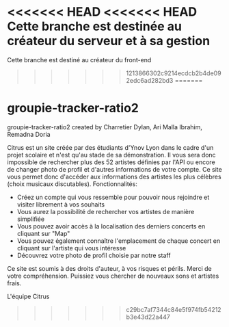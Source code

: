 <<<<<<< HEAD
<<<<<<< HEAD
Cette branche est destinée au créateur du serveur et à sa gestion
=======
Cette branche est destiné au créateur du front-end
>>>>>>> 1213866302c9214ecdcb2b4de092edc6ad282bd3
=======
# groupie-tracker-ratio2
groupie-tracker-ratio2 created by Charretier Dylan, Ari Malla Ibrahim, Remadna Doria

Citrus est un site créée par des étudiants d'Ynov Lyon dans le cadre d'un projet scolaire et n'est qu'au stade de sa démonstration.
Il vous sera donc impossible de rechercher plus des 52 artistes définies par l'API ou encore de changer photo de profil et d'autres informations de votre compte.
Ce site vous permet donc d'accéder aux informations des artistes les plus célèbres (choix musicaux discutables).
Fonctionnalités:

  - Créez un compte qui vous ressemble pour pouvoir nous rejoindre et visiter librement à vos souhaits
  - Vous aurez la possibilité de rechercher vos artistes de manière simplifiée
  - Vous pouvez avoir accès à la localisation des derniers concerts en cliquant sur "Map"
  - Vous pouvez également connaître l'emplacement de chaque concert en cliquant sur l'artiste qui vous intéresse
  - Découvrez votre photo de profil choisie par notre staff
  
Ce site est soumis à des droits d'auteur, à vos risques et périls.
Merci de votre compréhension.
Puissiez vous chercher de nouveaux sons et artistes frais.


L'équipe Citrus
>>>>>>> c29bc7af7344c84e5f974fb54212b3e43d22a447
